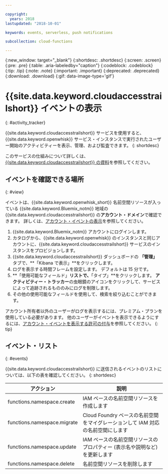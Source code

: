 ```yaml
---

copyright:
  years: 2018
lastupdated: "2018-10-01"

keywords: events, serverless, push notifications

subcollection: cloud-functions

---
```


{:new_window: target="_blank"}
{:shortdesc: .shortdesc}
{:screen: .screen}
{:pre: .pre}
{:table: .aria-labeledby="caption"}
{:codeblock: .codeblock}
{:tip: .tip}
{:note: .note}
{:important: .important}
{:deprecated: .deprecated}
{:download: .download}
{:gif: data-image-type='gif'}


# {{site.data.keyword.cloudaccesstrailshort}} イベントの表示
{: #activity_tracker}

{{site.data.keyword.cloudaccesstrailshort}} サービスを使用すると、{{site.data.keyword.openwhisk}} サービス・インスタンスで実行されたユーザー開始のアクティビティーを表示、管理、および監査できます。
{: shortdesc}


このサービスの仕組みについて詳しくは、[{{site.data.keyword.cloudaccesstrailshort}} の資料](/docs/services/cloud-activity-tracker?topic=cloud-activity-tracker-getting-started)を参照してください。


## イベントを確認できる場所
{: #view}

イベントは、{{site.data.keyword.openwhisk_short}} 名前空間リソースが入っている {{site.data.keyword.Bluemix_notm}} 地域の {{site.data.keyword.cloudaccesstrailshort}} の**アカウント・ドメイン**で確認できます。 詳しくは、[アカウント・イベントの表示](/docs/services/cloud-activity-tracker/how-to/manage-events-ui?topic=cloud-activity-tracker-view_acc_events)を参照してください。

1. {{site.data.keyword.Bluemix_notm}} アカウントにログインします。
2. カタログから、{{site.data.keyword.openwhisk}} のインスタンスと同じアカウントに、{{site.data.keyword.cloudaccesstrailshort}} サービスのインスタンスをプロビジョンします。
3. {{site.data.keyword.cloudaccesstrailshort}} ダッシュボードの **「管理」** タブで、**「Kibana で表示」**をクリックします。
4. ログを表示する時間フレームを設定します。 デフォルトは 15 分です。
5. **「使用可能なフィールド」**リストで、**「タイプ」**をクリックします。 **アクティビティー・トラッカー**の虫眼鏡のアイコンをクリックして、サービスによって追跡されるもののみにログを制限します。
6. その他の使用可能なフィールドを使用して、検索を絞り込むことができます。

アカウント所有者以外のユーザーがログを表示するには、プレミアム・プランを使用している必要があります。 他のユーザーがイベントを表示できるようにするには、[アカウント・イベントを表示する許可の付与](/docs/services/cloud-activity-tracker/how-to?topic=cloud-activity-tracker-grant_permissions#grant_permissions)を参照してください。
{: tip}


## イベント・リスト
{: #events}

{{site.data.keyword.cloudaccesstrailshort}} に送信されるイベントのリストについては、以下の表を確認してください。
{: shortdesc}

<table>
  <thead>
    <tr>
      <th>アクション</th>
      <th>説明</th>
    </tr>
  </thead>
  <tbody>
    <tr>
      <td>functions.namespace.create</td>
      <td>IAM ベースの名前空間リソースを作成します</td>
    </tr>
    <tr>
      <td>functions.namespace.migrate</td>
      <td>Cloud Foundry ベースの名前空間をマイグレーションして IAM 対応の名前空間にします</td>
    </tr>
    <tr>
      <td>functions.namespace.update</td>
      <td>IAM ベースの名前空間リソースのプロパティー (表示名や説明など) を更新します</td>
    </tr>
    <tr>
      <td>functions.namespace.delete</td>
      <td>名前空間リソースを削除します</td>
    </tr>
  </tbody>
</table>
